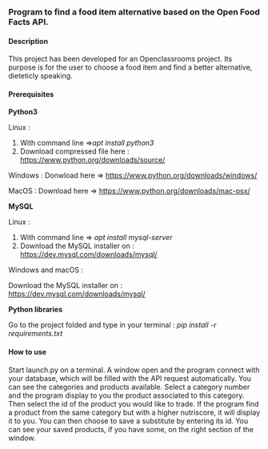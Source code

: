### **Program to find a food item alternative based on the Open Food Facts API.**

#### **Description**


This project has been developed for an Openclassrooms project.
Its purpose is for the user to choose a food item and find a better alternative, dieteticly speaking.


#### Prerequisites

**Python3**  

Linux : 
1) With command line =>_apt install python3_
2) Download compressed file here : https://www.python.org/downloads/source/ 

Windows : Donwload here => https://www.python.org/downloads/windows/

MacOS : Download here => https://www.python.org/downloads/mac-osx/

**MySQL**

Linux : 

1) With command line => _apt install mysql-server_
2) Download the MySQL installer on : https://dev.mysql.com/downloads/mysql/

Windows and macOS :

Download the MySQL installer on : https://dev.mysql.com/downloads/mysql/

**Python libraries**

Go to the project folded and type in your terminal : _pip install -r requirements.txt_


#### How to use

Start launch.py on a terminal. A window open and the program connect with your database, which will be
filled with the API request automatically.
You can see the categories and products available.
Select a category number and the program display to you the product associated to this
category.
Then select the id of the product you would like to trade.
If the program find a product from the same category but with a higher nutriscore,
it will display it to you.
You can then choose to save a substitute by entering its id.
You can see your saved products, if you have some, on the right section of the window.




